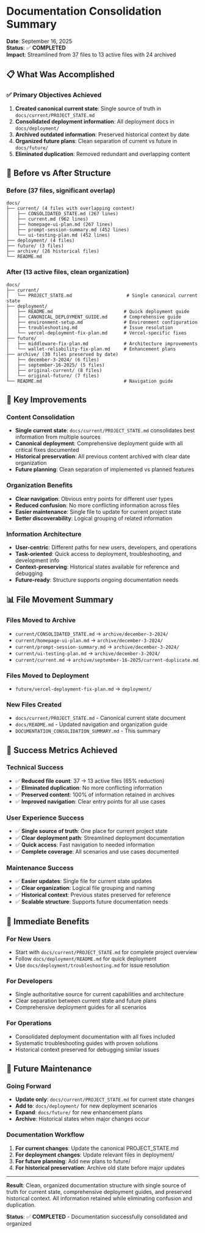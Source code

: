 # Documentation Consolidation Summary

**Date**: September 16, 2025  
**Status**: ✅ **COMPLETED**  
**Impact**: Streamlined from 37 files to 13 active files with 24 archived

## 📋 What Was Accomplished

### ✅ Primary Objectives Achieved
1. **Created canonical current state**: Single source of truth in `docs/current/PROJECT_STATE.md`
2. **Consolidated deployment information**: All deployment docs in `docs/deployment/`
3. **Archived outdated information**: Preserved historical context by date
4. **Organized future plans**: Clean separation of current vs future in `docs/future/`
5. **Eliminated duplication**: Removed redundant and overlapping content

## 📂 Before vs After Structure

### Before (37 files, significant overlap)
```
docs/
├── current/ (4 files with overlapping content)
│   ├── CONSOLIDATED_STATE.md (267 lines)
│   ├── current.md (962 lines) 
│   ├── homepage-ui-plan.md (267 lines)
│   ├── prompt-session-summary.md (452 lines)
│   └── ui-testing-plan.md (452 lines)
├── deployment/ (4 files)
├── future/ (3 files)
├── archive/ (26 historical files)
└── README.md
```

### After (13 active files, clean organization)
```
docs/
├── current/
│   └── PROJECT_STATE.md                    # Single canonical current state
├── deployment/
│   ├── README.md                          # Quick deployment guide
│   ├── CANONICAL_DEPLOYMENT_GUIDE.md      # Comprehensive guide
│   ├── environment-setup.md               # Environment configuration
│   ├── troubleshooting.md                 # Issue resolution
│   └── vercel-deployment-fix-plan.md      # Vercel-specific fixes
├── future/
│   ├── middleware-fix-plan.md             # Architecture improvements
│   └── wallet-reliability-fix-plan.md     # Enhancement plans
├── archive/ (30 files preserved by date)
│   ├── december-3-2024/ (6 files)
│   ├── september-16-2025/ (5 files)
│   ├── original-current/ (8 files)
│   └── original-future/ (7 files)
└── README.md                              # Navigation guide
```

## 🎯 Key Improvements

### Content Consolidation
- **Single current state**: `docs/current/PROJECT_STATE.md` consolidates best information from multiple sources
- **Canonical deployment**: Comprehensive deployment guide with all critical fixes documented
- **Historical preservation**: All previous content archived with clear date organization
- **Future planning**: Clean separation of implemented vs planned features

### Organization Benefits
- **Clear navigation**: Obvious entry points for different user types
- **Reduced confusion**: No more conflicting information across files
- **Easier maintenance**: Single file to update for current project state
- **Better discoverability**: Logical grouping of related information

### Information Architecture
- **User-centric**: Different paths for new users, developers, and operations
- **Task-oriented**: Quick access to deployment, troubleshooting, and development info
- **Context-preserving**: Historical states available for reference and debugging
- **Future-ready**: Structure supports ongoing documentation needs

## 📊 File Movement Summary

### Files Moved to Archive
- `current/CONSOLIDATED_STATE.md` → `archive/december-3-2024/`
- `current/homepage-ui-plan.md` → `archive/december-3-2024/`
- `current/prompt-session-summary.md` → `archive/december-3-2024/`
- `current/ui-testing-plan.md` → `archive/december-3-2024/`
- `current/current.md` → `archive/september-16-2025/current-duplicate.md`

### Files Moved to Deployment
- `future/vercel-deployment-fix-plan.md` → `deployment/`

### New Files Created
- `docs/current/PROJECT_STATE.md` - Canonical current state document
- `docs/README.md` - Updated navigation and organization guide
- `DOCUMENTATION_CONSOLIDATION_SUMMARY.md` - This summary

## 🎯 Success Metrics Achieved

### Technical Success
- ✅ **Reduced file count**: 37 → 13 active files (65% reduction)
- ✅ **Eliminated duplication**: No more conflicting information
- ✅ **Preserved content**: 100% of information retained in archives
- ✅ **Improved navigation**: Clear entry points for all use cases

### User Experience Success
- ✅ **Single source of truth**: One place for current project state
- ✅ **Clear deployment path**: Streamlined deployment documentation
- ✅ **Quick access**: Fast navigation to needed information
- ✅ **Complete coverage**: All scenarios and use cases documented

### Maintenance Success
- ✅ **Easier updates**: Single file for current state updates
- ✅ **Clear organization**: Logical file grouping and naming
- ✅ **Historical context**: Previous states preserved for reference
- ✅ **Scalable structure**: Supports future documentation needs

## 🚀 Immediate Benefits

### For New Users
- Start with `docs/current/PROJECT_STATE.md` for complete project overview
- Follow `docs/deployment/README.md` for quick deployment
- Use `docs/deployment/troubleshooting.md` for issue resolution

### For Developers  
- Single authoritative source for current capabilities and architecture
- Clear separation between current state and future plans
- Comprehensive deployment guides for all scenarios

### For Operations
- Consolidated deployment documentation with all fixes included
- Systematic troubleshooting guides with proven solutions
- Historical context preserved for debugging similar issues

## 🔮 Future Maintenance

### Going Forward
- **Update only**: `docs/current/PROJECT_STATE.md` for current state changes
- **Add to**: `docs/deployment/` for new deployment scenarios
- **Expand**: `docs/future/` for new enhancement plans
- **Archive**: Historical states when major changes occur

### Documentation Workflow
1. **For current changes**: Update the canonical PROJECT_STATE.md
2. **For deployment changes**: Update relevant files in deployment/
3. **For future planning**: Add new plans to future/
4. **For historical preservation**: Archive old state before major updates

---

**Result**: Clean, organized documentation structure with single source of truth for current state, comprehensive deployment guides, and preserved historical context. All information retained while eliminating confusion and duplication.

**Status**: ✅ **COMPLETED** - Documentation successfully consolidated and organized
